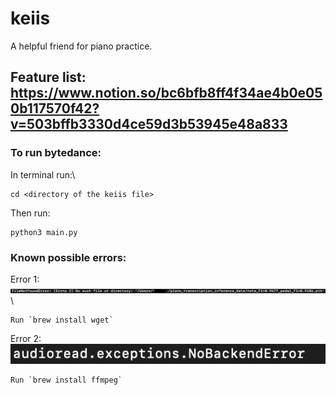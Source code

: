 # keiis
A helpful friend for piano practice.

## Feature list: https://www.notion.so/bc6bfb8ff4f34ae4b0e050b117570f42?v=503bffb3330d4ce59d3b53945e48a833


### To run bytedance:
In terminal run:\
```
cd <directory of the keiis file>
```
Then run:
```
python3 main.py
```
### Known possible errors:
Error 1:\
![plot](./FileNotFoundError.jpeg)\
```
Run `brew install wget`
```
Error 2:\
![plot](./audioread.exception.NoBackendError.png) 
```
Run `brew install ffmpeg`
```

